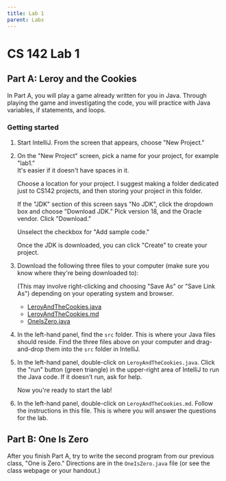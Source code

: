 ```yaml
---
title: Lab 1
parent: Labs
---
```


# CS 142 Lab 1

## Part A: Leroy and the Cookies

In Part A, you will play a game already written for you in Java.  Through 
playing the game and investigating the code, you will practice with Java 
variables, if statements, and loops.

### Getting started

1. Start IntelliJ.  From the screen that appears, choose "New Project."

2. On the "New Project" screen, pick a name for your project, for example "lab1."  
   It's easier if it doesn't have spaces in it.  

   Choose a location for your project.  I suggest making a folder dedicated just
   to CS142 projects, and then storing your project in this folder.

   If the "JDK" section of this screen says "No JDK", click the dropdown box and
   choose "Download JDK."  Pick version 18, and the Oracle vendor.  Click "Download."

   Unselect the checkbox for "Add sample code." 

   Once the JDK is downloaded, you can click "Create" to create your project.

3. Download the following three files to your computer (make sure you know where they're
   being downloaded to):
   
   (This may involve right-clicking and choosing "Save As" or "Save Link As") depending
   on your operating system and browser.

   - [LeroyAndTheCookies.java](LeroyAndTheCookies.java)
   - [LeroyAndTheCookies.md](LeroyAndTheCookies.md)
   - [OneIsZero.java](OneIsZero.java)

3. In the left-hand panel, find the `src` folder.  This is where your Java files 
   should reside.  Find the three files above on your computer and drag-and-drop them
   into the `src` folder in IntelliJ.

4. In the left-hand panel, double-click on `LeroyAndTheCookies.java`.  Click the "run"
   button (green triangle) in the upper-right area of IntelliJ to run the Java code.  If
   it doesn't run, ask for help.

   Now you're ready to start the lab!

5. In the left-hand panel, double-click on `LeroyAndTheCookies.md`.  Follow
    the instructions in this file.  This is where you will answer the questions
    for the lab.

## Part B: One Is Zero

After you finish Part A, try to write the second program from our previous
class, "One is Zero."  Directions are in the `OneIsZero.java` file (or see the
class webpage or your handout.)
